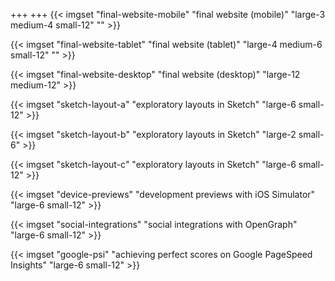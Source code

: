+++
+++
{{< imgset "final-website-mobile" "final website (mobile)" "large-3 medium-4 small-12" "" >}}
<!-- device-phone portrait -->

{{< imgset "final-website-tablet" "final website (tablet)" "large-4 medium-6 small-12" "" >}}
<!-- device-tablet portrait -->

{{< imgset "final-website-desktop" "final website (desktop)" "large-12 medium-12" >}}

{{< imgset "sketch-layout-a" "exploratory layouts in Sketch" "large-6 small-12" >}}

{{< imgset "sketch-layout-b" "exploratory layouts in Sketch" "large-2 small-6" >}}

{{< imgset "sketch-layout-c" "exploratory layouts in Sketch" "large-6 small-12" >}}

{{< imgset "device-previews" "development previews with iOS Simulator" "large-6 small-12" >}}

{{< imgset "social-integrations" "social integrations with OpenGraph" "large-6 small-12" >}}

{{< imgset "google-psi" "achieving perfect scores on Google PageSpeed Insights" "large-6 small-12" >}}
